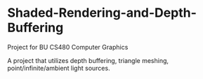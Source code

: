 # Shaded-Rendering-and-Depth-Buffering
Project for BU CS480 Computer Graphics

A project that utilizes depth buffering, triangle meshing, point/infinite/ambient light sources.
